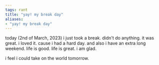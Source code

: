 ```yaml
---
tags: rant 
title: "yay! my break day"
aliases:
- "yay! my break day"
---
```


today (2nd of March, 2023) i just took a break. didn't do anything. it was great. i loved it. cause i had a hard day. and also i have an extra long weekend. life is good. life is great. i am glad.

i feel i could take on the world tomorrow.